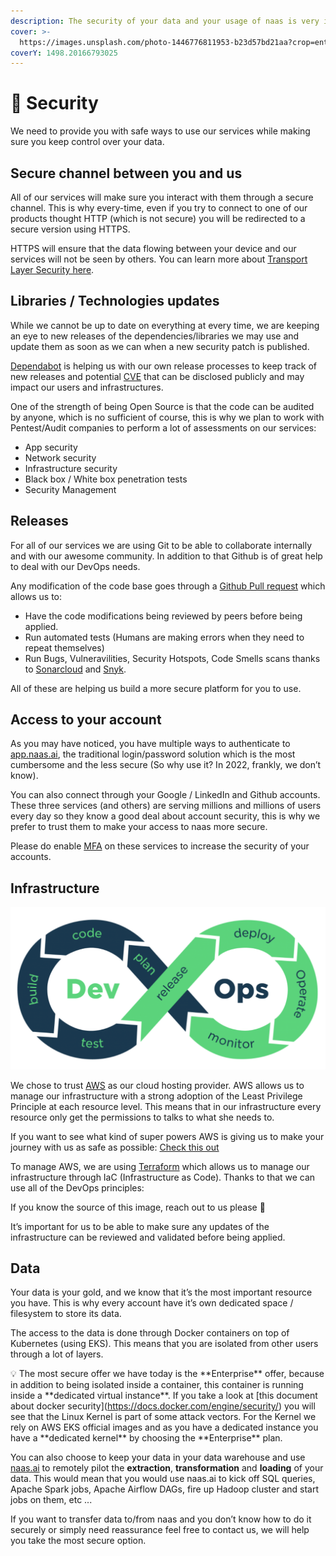 ```yaml
---
description: The security of your data and your usage of naas is very important to us.
cover: >-
  https://images.unsplash.com/photo-1446776811953-b23d57bd21aa?crop=entropy&cs=srgb&fm=jpg&ixid=MnwxOTcwMjR8MHwxfHNlYXJjaHwyfHxuYXNhfGVufDB8fHx8MTY0Mzc1ODMyNA&ixlib=rb-1.2.1&q=85
coverY: 1498.20166793025
---
```


# 🔐 Security

We need to provide you with safe ways to use our services while making sure you keep control over your data.

## Secure channel between you and us

All of our services will make sure you interact with them through a secure channel. This is why every-time, even if you try to connect to one of our products thought HTTP (which is not secure) you will be redirected to a secure version using HTTPS.

HTTPS will ensure that the data flowing between your device and our services will not be seen by others. You can learn more about [Transport Layer Security here](https://en.wikipedia.org/wiki/Transport\_Layer\_Security).

## Libraries / Technologies updates

While we cannot be up to date on everything at every time, we are keeping an eye to new releases of the dependencies/libraries we may use and update them as soon as we can when a new security patch is published.

[Dependabot](https://github.com/dependabot/dependabot-core) is helping us with our own release processes to keep track of new releases and potential [CVE](https://en.wikipedia.org/wiki/Common\_Vulnerabilities\_and\_Exposures) that can be disclosed publicly and may impact our users and infrastructures.

One of the strength of being Open Source is that the code can be audited by anyone, which is no sufficient of course, this is why we plan to work with Pentest/Audit companies to perform a lot of assessments on our services:

* App security
* Network security
* Infrastructure security
* Black box / White box penetration tests
* Security Management

## Releases

For all of our services we are using Git to be able to collaborate internally and with our awesome community. In addition to that Github is of great help to deal with our DevOps needs.

Any modification of the code base goes through a [Github Pull request](https://docs.github.com/en/pull-requests/collaborating-with-pull-requests/proposing-changes-to-your-work-with-pull-requests/about-pull-requests) which allows us to:

* Have the code modifications being reviewed by peers before being applied.
* Run automated tests (Humans are making errors when they need to repeat themselves)
* Run Bugs, Vulneravilities, Security Hotspots, Code Smells scans thanks to [Sonarcloud](https://sonarcloud.io) and [Snyk](https://snyk.io).

All of these are helping us build a more secure platform for you to use.

## Access to your account

As you may have noticed, you have multiple ways to authenticate to [app.naas.ai](http://app.naas.ai), the traditional login/password solution which is the most cumbersome and the less secure (So why use it? In 2022, frankly, we don’t know).

You can also connect through your Google / LinkedIn and Github accounts. These three services (and others) are serving millions and millions of users every day so they know a good deal about account security, this is why we prefer to trust them to make your access to naas more secure.

Please do enable [MFA](https://en.wikipedia.org/wiki/Multi-factor\_authentication) on these services to increase the security of your accounts.

## Infrastructure

![](.gitbook/assets/infra.png)

We chose to trust [AWS](https://aws.amazon.com) as our cloud hosting provider. AWS allows us to manage our infrastructure with a strong adoption of the Least Privilege Principle at each resource level. This means that in our infrastructure every resource only get the permissions to talks to what she needs to.

If you want to see what kind of super powers AWS is giving us to make your journey with us as safe as possible: [Check this out](https://aws.amazon.com/products/security/)

To manage AWS, we are using [Terraform](https://www.terraform.io) which allows us to manage our infrastructure through IaC (Infrastructure as Code). Thanks to that we can use all of the DevOps principles:

If you know the source of this image, reach out to us please 🙏

It’s important for us to be able to make sure any updates of the infrastructure can be reviewed and validated before being applied.

## Data

Your data is your gold, and we know that it’s the most important resource you have. This is why every account have it’s own dedicated space / filesystem to store its data.

The access to the data is done through Docker containers on top of Kubernetes (using EKS). This means that you are isolated from other users through a lot of layers.

💡 The most secure offer we have today is the \*\*Enterprise\*\* offer, because in addition to being isolated inside a container, this container is running inside a \*\*dedicated virtual instance\*\*. If you take a look at \[this document about docker security]\(https://docs.docker.com/engine/security/) you will see that the Linux Kernel is part of some attack vectors. For the Kernel we rely on AWS EKS official images and as you have a dedicated instance you have a \*\*dedicated kernel\*\* by choosing the \*\*Enterprise\*\* plan.

You can also choose to keep your data in your data warehouse and use [naas.ai](http://naas.ai) to remotely pilot the **extraction**, **transformation** and **loading** of your data. This would mean that you would use naas.ai to kick off SQL queries, Apache Spark jobs, Apache Airflow DAGs, fire up Hadoop cluster and start jobs on them, etc ...

If you want to transfer data to/from naas and you don’t know how to do it securely or simply need reassurance feel free to contact us, we will help you take the most secure option.
